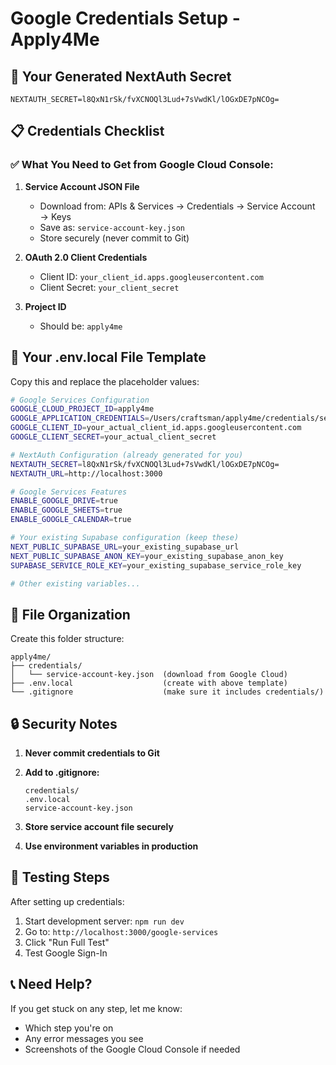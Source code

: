 # Google Credentials Setup - Apply4Me

## 🔑 Your Generated NextAuth Secret
```
NEXTAUTH_SECRET=l8QxN1rSk/fvXCNOQl3Lud+7sVwdKl/lOGxDE7pNCOg=
```

## 📋 Credentials Checklist

### ✅ What You Need to Get from Google Cloud Console:

1. **Service Account JSON File**
   - Download from: APIs & Services → Credentials → Service Account → Keys
   - Save as: `service-account-key.json`
   - Store securely (never commit to Git)

2. **OAuth 2.0 Client Credentials**
   - Client ID: `your_client_id.apps.googleusercontent.com`
   - Client Secret: `your_client_secret`

3. **Project ID**
   - Should be: `apply4me`

## 🔧 Your .env.local File Template

Copy this and replace the placeholder values:

```bash
# Google Services Configuration
GOOGLE_CLOUD_PROJECT_ID=apply4me
GOOGLE_APPLICATION_CREDENTIALS=/Users/craftsman/apply4me/credentials/service-account-key.json
GOOGLE_CLIENT_ID=your_actual_client_id.apps.googleusercontent.com
GOOGLE_CLIENT_SECRET=your_actual_client_secret

# NextAuth Configuration (already generated for you)
NEXTAUTH_SECRET=l8QxN1rSk/fvXCNOQl3Lud+7sVwdKl/lOGxDE7pNCOg=
NEXTAUTH_URL=http://localhost:3000

# Google Services Features
ENABLE_GOOGLE_DRIVE=true
ENABLE_GOOGLE_SHEETS=true
ENABLE_GOOGLE_CALENDAR=true

# Your existing Supabase configuration (keep these)
NEXT_PUBLIC_SUPABASE_URL=your_existing_supabase_url
NEXT_PUBLIC_SUPABASE_ANON_KEY=your_existing_supabase_anon_key
SUPABASE_SERVICE_ROLE_KEY=your_existing_supabase_service_role_key

# Other existing variables...
```

## 📁 File Organization

Create this folder structure:
```
apply4me/
├── credentials/
│   └── service-account-key.json  (download from Google Cloud)
├── .env.local                    (create with above template)
└── .gitignore                    (make sure it includes credentials/)
```

## 🔒 Security Notes

1. **Never commit credentials to Git**
2. **Add to .gitignore:**
   ```
   credentials/
   .env.local
   service-account-key.json
   ```

3. **Store service account file securely**
4. **Use environment variables in production**

## 🧪 Testing Steps

After setting up credentials:

1. Start development server: `npm run dev`
2. Go to: `http://localhost:3000/google-services`
3. Click "Run Full Test"
4. Test Google Sign-In

## 📞 Need Help?

If you get stuck on any step, let me know:
- Which step you're on
- Any error messages you see
- Screenshots of the Google Cloud Console if needed
